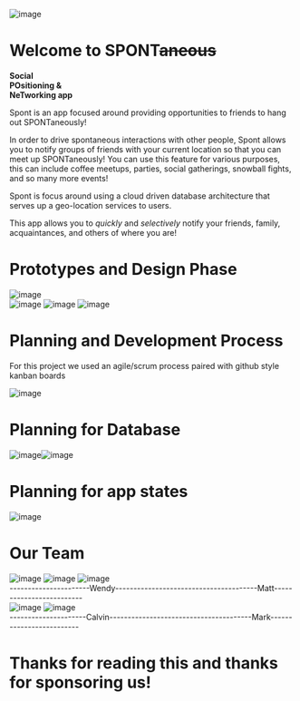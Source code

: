 ![image](https://github.com/SVLTco/Spont-Website/blob/master/assets/spont_logo_ver14.png?raw=true)

# Welcome to SPONT~~aneous~~

**Social**  
**POsitioning &**  
**NeTworking app**  

Spont is an app focused around providing opportunities to friends to hang out SPONTaneously!

In order to drive spontaneous interactions with other people, Spont allows you to notify groups of friends with your current location so that you can meet up SPONTaneously! You can use this feature for various purposes, this can include coffee meetups, parties, social gatherings, snowball fights, and so many more events!

Spont is focus around using a cloud driven database architecture that serves up a geo-location services to users.

This app allows you to _quickly_ and _selectively_ notify your friends, family, acquaintances, and others of where you are!

# Prototypes and Design Phase

![image](https://github.com/SVLTco/Spont-Website/blob/master/assets/maps_view.png?raw=true)  
![image](https://github.com/SVLTco/Spont-Website/blob/master/assets/spont_loading_view.png?raw=true)
![image](https://github.com/SVLTco/Spont-Website/blob/master/assets/friend_view.png?raw=true)
![image](https://github.com/SVLTco/Spont-Website/blob/master/assets/create_group_view.png?raw=true)

# Planning and Development Process

For this project we used an agile/scrum process paired with github style kanban boards

![image](https://github.com/SVLTco/Spont-Website/blob/master/assets/development_process_kanban.png?raw=true)

# Planning for Database

![image](https://github.com/SVLTco/Spont-Website/blob/master/assets/database.jpg?raw=true)![image](https://github.com/SVLTco/Spont-Website/blob/master/assets/gcp.png?raw=true)

# Planning for app states

![image](https://github.com/SVLTco/Spont-Website/blob/master/assets/UML%20-%20State%20Diagram.png?raw=true)

# Our Team
![image](https://github.com/SVLTco/Spont-Website/blob/master/assets/svlt_logo_ver15.png?raw=true)
![image](https://github.com/SVLTco/Spont-Website/blob/master/assets/wendy1.jpg?raw=true) ![image](https://github.com/SVLTco/Spont-Website/blob/master/assets/matt1.jpg?raw=true)  
----------------------Wendy---------------------------------------Matt-------------------------  
![image](https://github.com/SVLTco/Spont-Website/blob/master/assets/calvin1.jpg?raw=true) ![image](https://github.com/SVLTco/Spont-Website/blob/master/assets/mark1.jpg?raw=true)  
---------------------Calvin---------------------------------------Mark-------------------------
# Thanks for reading this and thanks for sponsoring us!
